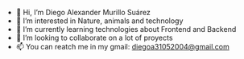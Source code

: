 - 👋 Hi, I’m Diego Alexander Murillo Suárez 
- 👀 I’m interested in  Nature, animals  and technology
- 🌱 I’m currently learning technologies about Frontend and Backend 
- 💞️ I’m looking to collaborate on a lot of proyects 
- 📫 You can reatch me in my gmail: diegoa31052004@gmail.com

<!---
DiegoMurillo7536/DiegoMurillo7536 is a ✨ special ✨ repository because its `README.md` (this file) appears on your GitHub profile.
You can click the Preview link to take a look at your changes.
--->
